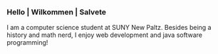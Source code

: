 ### Hello | Wilkommen | Salvete

I am a computer science student at SUNY New Paltz.
Besides being a history and math nerd, I enjoy web development and java software programming!


